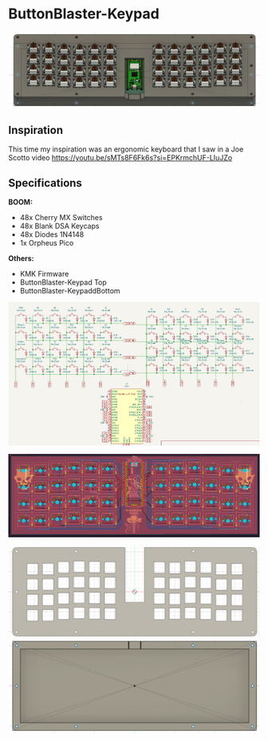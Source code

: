 # ButtonBlaster-Keypad
![Modelo](https://github.com/Cesarweon/ButtonBlaster-Keypad/blob/main/Imagenes/Completo.png)

## Inspiration
This time my inspiration was an ergonomic keyboard that I saw in a Joe Scotto video https://youtu.be/sMTs8F6Fk6s?si=EPKrmchUF-LIuJZo


## Specifications
**BOOM:**

- 48x Cherry MX Switches
- 48x Blank DSA Keycaps
- 48x Diodes 1N4148
- 1x Orpheus Pico

**Others:**

- KMK Firmware
- ButtonBlaster-Keypad Top
- ButtonBlaster-KeypaddBottom

![Schematic](https://github.com/Cesarweon/ButtonBlaster-Keypad/blob/main/Imagenes/EsquemaF.png)


![PCB](https://github.com/Cesarweon/ButtonBlaster-Keypad/blob/main/Imagenes/PCBF.png)


![CaseT](https://github.com/Cesarweon/ButtonBlaster-Keypad/blob/main/Imagenes/TopF.png)
![CaseB](https://github.com/Cesarweon/ButtonBlaster-Keypad/blob/main/Imagenes/BottomF.png)
